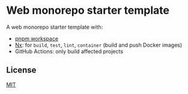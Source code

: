 # Web monorepo starter template

A web monorepo starter template with:

- [pnpm workspace](https://pnpm.io/workspaces)
- [Nx](https://nx.dev/): for `build`, `test`, `lint`, `container` (build and push Docker images)
- GitHub Actions: only build affected projects

## License

[MIT](LICENSE)
